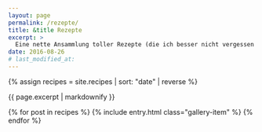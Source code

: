 ```yaml
---
layout: page
permalink: /rezepte/
title: &title Rezepte
excerpt: >
  Eine nette Ansammlung toller Rezepte (die ich besser nicht vergessen sollte).
date: 2016-08-26
# last_modified_at: 
---
```


{% assign recipes = site.recipes |  sort: "date" | reverse %}

{{ page.excerpt | markdownify }}

<div class="gallery">
  {% for post in recipes %}
    {% include entry.html class="gallery-item" %}
  {% endfor %}
</div>
